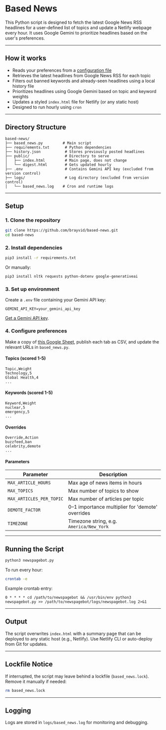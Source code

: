 # Based News

This Python script is designed to fetch the latest Google News RSS headlines for a user-defined list of topics and update a Netlify webpage every hour. It uses Google Gemini to prioritize headlines based on the user's preferences.

---

## How it works

* Reads your preferences from a [configuration file](https://docs.google.com/spreadsheets/d/1OjpsQEnrNwcXEWYuPskGRA5Jf-U8e_x0x3j2CKJualg/edit?usp=sharing)
* Retrieves the latest headlines from Google News RSS for each topic
* Filters out banned keywords and already-seen headlines using a local history file
* Prioritizes headlines using Google Gemini based on topic and keyword weights
* Updates a styled `index.html` file for Netlify (or any static host)
* Designed to run hourly using `cron`

---

## Directory Structure

```plaintext
based-news/
├── based_news.py         # Main script
├── requirements.txt       # Python dependencies
├── history.json           # Stores previously posted headlines
├── public/                # Directory to serve
│   ├── index.html         # Main page, does not change
│   └── digest.html        # Gets updated hourly
├── .env                   # Contains Gemini API key (excluded from version control)
├── logs/                  # Log directory (excluded from version control)
│   └── based_news.log    # Cron and runtime logs
```

---

## Setup

### 1. Clone the repository

```bash
git clone https://github.com/brayvid/based-news.git
cd based-news
```

### 2. Install dependencies

```bash
pip3 install -r requirements.txt
```

Or manually:

```bash
pip3 install nltk requests python-dotenv google-generativeai
```

### 3. Set up environment

Create a `.env` file containing your Gemini API key:

```env
GEMINI_API_KEY=your_gemini_api_key
```

[Get a Gemini API key](https://ai.google.dev/gemini-api/docs/api-key).

### 4. Configure preferences

Make a copy of [this Google Sheet](https://docs.google.com/spreadsheets/d/1OjpsQEnrNwcXEWYuPskGRA5Jf-U8e_x0x3j2CKJualg/edit?usp=sharing), publish each tab as CSV, and update the relevant URLs in `based_news.py`.

#### Topics (scored 1-5)

```
Topic,Weight
Technology,5
Global Health,4
...
```

#### Keywords (scored 1-5)

```
Keyword,Weight
nuclear,5
emergency,5
...
```

#### Overrides

```
Override,Action
buzzfeed,ban
celebrity,demote
...
```

#### Parameters

| Parameter                | Description                                      |
| ------------------------ | ------------------------------------------------ |
| `MAX_ARTICLE_HOURS`      | Max age of news items in hours                   |
| `MAX_TOPICS`             | Max number of topics to show                     |
| `MAX_ARTICLES_PER_TOPIC` | Max number of articles per topic                 |
| `DEMOTE_FACTOR`          | 0–1 importance multiplier for 'demote' overrides |
| `TIMEZONE`               | Timezone string, e.g. `America/New_York`         |

---

## Running the Script

```bash
python3 newspagebot.py
```

To run every hour:

```bash
crontab -e
```

Example crontab entry:

```cron
0 * * * * cd /path/to/newspagebot && /usr/bin/env python3 newspagebot.py >> /path/to/newspagebot/logs/newspagebot.log 2>&1
```

---

## Output

The script overwrites `index.html` with a summary page that can be deployed to any static host (e.g., Netlify). Use Netlify CLI or auto-deploy from Git for updates.

---

## Lockfile Notice

If interrupted, the script may leave behind a lockfile (`based_news.lock`). Remove it manually if needed:

```bash
rm based_news.lock
```

---

## Logging

Logs are stored in `logs/based_news.log` for monitoring and debugging.